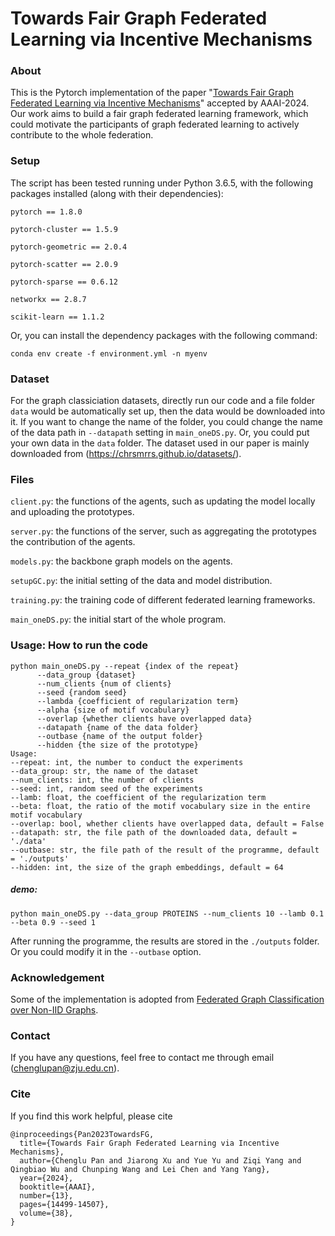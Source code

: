 # Towards Fair Graph Federated Learning via Incentive Mechanisms
### About
This is the Pytorch implementation of the paper "[Towards Fair Graph Federated Learning via Incentive Mechanisms](http://arxiv.org/abs/2312.13306)" accepted by AAAI-2024. Our work aims to build a fair graph federated learning framework, which could motivate the participants of graph federated learning to actively contribute to the whole federation.
### Setup
The script has been tested running under Python 3.6.5, with the following packages installed (along with their dependencies):


`pytorch == 1.8.0`

`pytorch-cluster == 1.5.9`

`pytorch-geometric == 2.0.4`

`pytorch-scatter == 2.0.9`

`pytorch-sparse == 0.6.12`

`networkx == 2.8.7`

`scikit-learn == 1.1.2`



Or, you can install the dependency packages with the following command:



```
conda env create -f environment.yml -n myenv
```
### Dataset
For the graph classiciation datasets, directly run our code and a file folder `data` would be automatically set up, then the data would be downloaded into it. If you want to change the name of the folder, you could change the name of the data path in `--datapath` setting in `main_oneDS.py`. Or, you could put your own data in the `data` folder. The dataset used in our paper is mainly downloaded from (https://chrsmrrs.github.io/datasets/).

### Files
`client.py`: the functions of the agents, such as updating the model locally and uploading the prototypes.

`server.py`: the functions of the server, such as aggregating the prototypes the contribution of the agents.

`models.py`: the backbone graph models on the agents.

`setupGC.py`: the initial setting of the data and model distribution.

`training.py`: the training code of different federated learning frameworks.

`main_oneDS.py`: the initial start of the whole program.



### Usage: How to run the code
```
python main_oneDS.py --repeat {index of the repeat}
      --data_group {dataset}
      --num_clients {num of clients}
      --seed {random seed}
      --lambda {coefficient of regularization term}
      --alpha {size of motif vocabulary}
      --overlap {whether clients have overlapped data}
      --datapath {name of the data folder}
      --outbase {name of the output folder}
      --hidden {the size of the prototype}
Usage:
--repeat: int, the number to conduct the experiments
--data_group: str, the name of the dataset
--num_clients: int, the number of clients
--seed: int, random seed of the experiments
--lamb: float, the coefficient of the regularization term
--beta: float, the ratio of the motif vocabulary size in the entire motif vocabulary
--overlap: bool, whether clients have overlapped data, default = False
--datapath: str, the file path of the downloaded data, default = './data'
--outbase: str, the file path of the result of the programme, default = './outputs'
--hidden: int, the size of the graph embeddings, default = 64
```
##### demo:
```
python main_oneDS.py --data_group PROTEINS --num_clients 10 --lamb 0.1 --beta 0.9 --seed 1
```

After running the programme, the results are stored in the `./outputs` folder. Or you could modify it in the `--outbase` option.


### Acknowledgement
Some of the implementation is adopted from [Federated Graph Classification over Non-IID Graphs](https://github.com/Oxfordblue7/GCFL).

### Contact
If you have any questions, feel free to contact me through email (chenglupan@zju.edu.cn).

### Cite
If you find this work helpful, please cite
```
@inproceedings{Pan2023TowardsFG,
  title={Towards Fair Graph Federated Learning via Incentive Mechanisms},
  author={Chenglu Pan and Jiarong Xu and Yue Yu and Ziqi Yang and Qingbiao Wu and Chunping Wang and Lei Chen and Yang Yang},
  year={2024},
  booktitle={AAAI},
  number={13},
  pages={14499-14507},
  volume={38},
}
```
